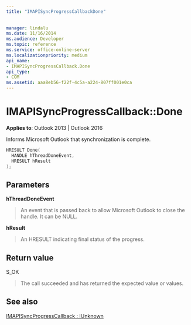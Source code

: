 ```yaml
---
title: "IMAPISyncProgressCallbackDone"
 
 
manager: lindalu
ms.date: 11/16/2014
ms.audience: Developer
ms.topic: reference
ms.service: office-online-server
ms.localizationpriority: medium
api_name:
- IMAPISyncProgressCallback.Done
api_type:
- COM
ms.assetid: aaa8eb56-f22f-4c5a-a224-807ff001e0ca
---
```


# IMAPISyncProgressCallback::Done

  
  
**Applies to**: Outlook 2013 | Outlook 2016 
  
 Informs Microsoft Outlook that synchronization is complete. 
  
```cpp
HRESULT Done(
  HANDLE hThreadDoneEvent, 
  HRESULT hResult
);
```

## Parameters

 **hThreadDoneEvent**
  
> An event that is passed back to allow Microsoft Outlook to close the handle. It can be NULL.
    
 **hResult**
  
> An HRESULT indicating final status of the progress.
    
## Return value

S_OK 
  
> The call succeeded and has returned the expected value or values.
    
## See also



[IMAPISyncProgressCallback : IUnknown](imapisyncprogresscallbackiunknown.md)

